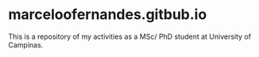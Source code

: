# marceloofernandes.gitbub.io
This is a repository of my activities as a MSc/ PhD student at University of Campinas.
